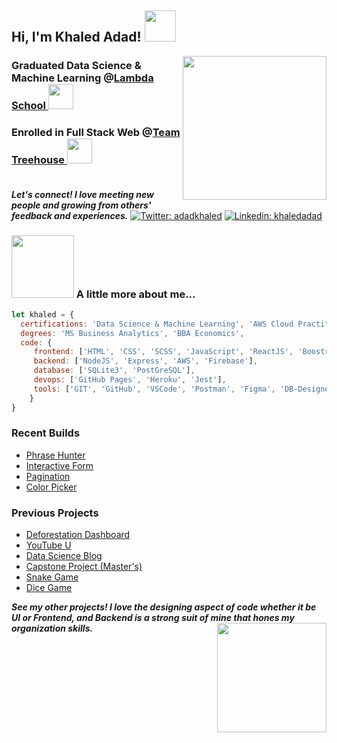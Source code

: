 <h2> Hi, I'm Khaled Adad! <img src="https://media.giphy.com/media/keySJvblcwvZU0ssQ2/giphy.gif" width="50"></h2>
<img align='right' src="https://media.giphy.com/media/l4pLY044apZFSX5YY/giphy.gif" width="230">
<h3>Graduated Data Science & Machine Learning @<a href="http://lambdaschool.com/">Lambda School </a><img src="https://media.giphy.com/media/W2XIJOMSFaXxgyNwKl/giphy.gif" width="40">
<h3>Enrolled in Full Stack Web @<a href="http://teamtreehouse.com/">Team Treehouse </a><img src="https://media.giphy.com/media/W2XIJOMSFaXxgyNwKl/giphy.gif" width="40">
</br><br/>
</h3>

<em><b>Let's connect! I love meeting new people and growing from others' feedback and experiences.</b></em>
[![Twitter: adadkhaled](https://img.shields.io/twitter/follow/adadkhaled?style=social)](https://twitter.com/adadkhaled)
[![Linkedin: khaledadad](https://img.shields.io/badge/-khaledadad-blue?style=flat-square&logo=Linkedin&logoColor=white&link=https://www.linkedin.com/in/khaledadad/)](https://www.linkedin.com/in/khaledadad/)

### <img src="https://media.giphy.com/media/dfIQG68floQuY/giphy.gif" width="100">  A little more about me... 
```javascript
let khaled = {
  certifications: 'Data Science & Machine Learning', 'AWS Cloud Practitioner', 'Tableau Desktop Specialist',
  degrees: 'MS Business Analytics', 'BBA Economics',
  code: {
     frontend: ['HTML', 'CSS', 'SCSS', 'JavaScript', 'ReactJS', 'Boostrap/Reactstrap', 'Material UI'],
     backend: ['NodeJS', 'Express', 'AWS', 'Firebase'],
     database: ['SQLite3', 'PostGreSQL'],
     devops: ['GitHub Pages', 'Heroku', 'Jest'],
     tools: ['GIT', 'GitHub', 'VSCode', 'Postman', 'Figma', 'DB-Designer', 'React libraries'],
    }
}
```
### Recent Builds
- [Phrase Hunter](https://www.khaledadad.com/phrasehunter/)
- [Interactive Form](https://www.khaledadad.com/interactive-form/)
- [Pagination](https://www.khaledadad.com/treehouse/data-pagination-and-filtering-v1/)
- [Color Picker](http://www.khaledadad.com/treehouse/a_random_quote_generator-v1/)

### Previous Projects
- [Deforestation Dashboard](https://deforestationdashboard.netlify.com/)
- [YouTube U](https://youtube-u.netlify.com/)
- [Data Science Blog](https://www.khaledadad.com)
- [Capstone Project (Master's)](https://www.khaledadad.com/capstone)
- [Snake Game](https://www.khaledadad.com/snakegame)
- [Dice Game](https://www.khaledadad.com/dicegame)


<em><b>See my other projects! I love the designing aspect of code whether it be UI or Frontend, and Backend is a strong suit of mine that hones my organization skills.</b><img align='right' src="https://media.giphy.com/media/H1B6lS3N4zZ0fHmmXO/giphy.gif" width="175"></em>
